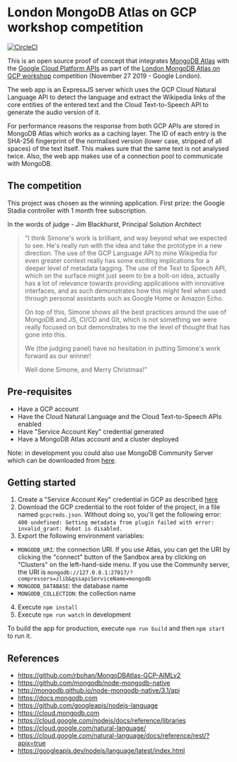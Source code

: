 # London MongoDB Atlas on GCP workshop competition

[![CircleCI](https://circleci.com/gh/simonespa/mongodb-gcp-competition.svg?style=svg)](https://circleci.com/gh/simonespa/mongodb-gcp-competition)

This is an open source proof of concept that integrates [MongoDB Atlas](https://www.mongodb.com/cloud/atlas) with the [Google Cloud Platform APIs](https://cloud.google.com/apis) as part of the [London MongoDB Atlas on GCP workshop](https://mdbgcp.splashthat.com) competition (November 27 2019 - Google London).

The web app is an ExpressJS server which uses the GCP Cloud Natural Language API to detect the language and extract the Wikipedia links of the core entities of the entered text and the Cloud Text-to-Speech API to generate the audio version of it.

For performance reasons the response from both GCP APIs are stored in MongoDB Atlas which works as a caching layer. The ID of each entry is the SHA-256 fingerprint of the normalised version (lower case, stripped of all spaces) of the text itself. This makes sure that the same text is not analysed twice. Also, the web app makes use of a connection pool to communicate with MongoDB.

## The competition

This project was chosen as the winning application. First prize: the Google Stadia controller with 1 month free subscription.

In the words of judge - Jim Blackhurst, Principal Solution Architect

> "I think Simone's work is brilliant, and way beyond what we expected to see. He's really run with the idea and take the prototype in a new direction. The use of the GCP Language API to mine Wikipedia for even greater context really has some exciting implications for a deeper level of metadata tagging. The use of the Text to Speech API, which on the surface might just seem to be a bolt-on idea, actually has a lot of relevance towards providing applications with innovative interfaces, and as such demonstrates how this might feel when used through personal assistants such as Google Home or Amazon Echo.
>
> On top of this, Simone shows all the best practices around the use of MongoDB and JS, CI/CD and Git, which is not something we were really focused on but demonstrates to me the level of thought that has gone into this.
>
> We (the judging panel) have no hesitation in putting Simone's work forward as our winner!
>
> Well done Simone, and Merry Christmas!"

## Pre-requisites

- Have a GCP account
- Have the Cloud Natural Language and the Cloud Text-to-Speech APIs enabled
- Have "Service Account Key" credential generated
- Have a MongoDB Atlas account and a cluster deployed

Note: in development you could also use MongoDB Community Server which can be downloaded from [here](https://www.mongodb.com/download-center/community).

## Getting started

1. Create a "Service Account Key" credential in GCP as described [here](https://github.com/rbohan/MongoDBAtlas-GCP-AIMLv2/blob/master/Guides/GCPProjectAndVisionSetup.md)
2. Download the GCP credential to the root folder of the project, in a file named `gcpcreds.json`. Without doing so, you'll get the following error: `400 undefined: Getting metadata from plugin failed with error: invalid_grant: Robot is disabled.`
3. Export the following environment variables:

- `MONGODB_URI`: the connection URI. If you use Atlas, you can get the URI by clicking the "connect" button of the Sandbox area by clicking on "Clusters" on the left-hand-side menu. If you use the Community server, the URI is `mongodb://127.0.0.1:27017/?compressors=zlib&gssapiServiceName=mongodb`
- `MONGODB_DATABASE`: the database name
- `MONGODB_COLLECTION`: the collection name

4. Execute `npm install`
5. Execute `npm run watch` in development

To build the app for production, execute `npm run build` and then `npm start` to run it.

## References

- https://github.com/rbohan/MongoDBAtlas-GCP-AIMLv2
- https://github.com/mongodb/node-mongodb-native
- http://mongodb.github.io/node-mongodb-native/3.1/api
- https://docs.mongodb.com
- https://github.com/googleapis/nodejs-language
- https://cloud.mongodb.com
- https://cloud.google.com/nodejs/docs/reference/libraries
- https://cloud.google.com/natural-language/
- https://cloud.google.com/natural-language/docs/reference/rest/?apix=true
- https://googleapis.dev/nodejs/language/latest/index.html
